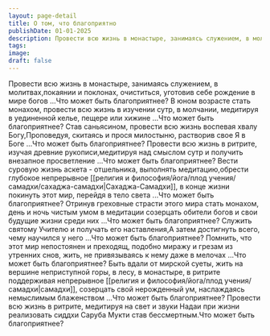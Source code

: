 ```yaml
---
layout: page-detail
title: О том, что благоприятно
publishDate: 01-01-2025
description: Провести всю жизнь в монастыре, занимаясь служением, в молитвах,покаянии и поклонах, очиститься, уготовив себе рождение в мире богов ...Что может быть благоприятнее? В юном возрасте стать монахом, провести всю жизнь в изучении сутр, в молчании...
tags:
image:
draft: false
---
```

Провести всю жизнь в монастыре, занимаясь служением, в молитвах,покаянии и поклонах, очиститься, уготовив себе рождение в мире богов ...Что может быть благоприятнее? В юном возрасте стать монахом, провести всю жизнь в изучении сутр, в молчании, медитируя в уединенной келье, пещере или хижине ...Что может быть благоприятнее? Став саньясином, провести всю жизнь воспевая хвалу Богу,Проповедуя, скитаясь и прося милостыню, растворив свое Я в Боге ...Что может быть благоприятнее? Провести всю жизнь в ритрите, изучая древние рукописи,медитируя над смыслом сутр и получить внезапное просветление ...Что может быть благоприятнее? Вести суровую жизнь аскета - отшельника, выполнять медитацию,обрести глубокое непрерывное [[религия и философия/йога/плод учения/самадхи/сахаджа-самадхи|Сахаджа-Самадхи]], в конце жизни покинуть этот мир, перейдя в тело света ...Что может быть благоприятнее? Отринув греховные страсти этого мира стать монахом, день и ночь чистым умом в медитации созерцать обители богов и свои будущие жизни среди них ...Что может быть благоприятнее? Служить святому Учителю и получать его наставления,А затем достигнуть всего, чему научился у него ...Что может быть благоприятнее? Помнить, что этот мир непостоянен и преходящ, подобно миражу и грезам из утренних снов, жить, не привязываясь к нему даже в мелочах ...Что может быть благоприятнее? Быть вдали от мирской суеты, жить на вершине неприступной горы, в лесу, в монастыре, в ритрите поддерживая непрерывное [[религия и философия/йога/плод учения/самадхи|самадхи]], созерцать свой нерожденный ум, наслаждаясь немыслимым блаженством ...Что может быть благоприятнее? Провести всю жизнь в ритрите, медитируя на свет и звуки Надаи при жизни реализовать сиддхи Саруба Мукти став бессмертным.Что может быть благоприятнее?